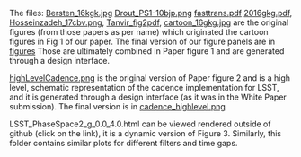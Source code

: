 
The files:
[Bersten_16kgk.jpg](Bersten_16kgk.jpg)
[Drout_PS1-10bjp.png](Drout_PS1-10bjp.png) 
[fasttrans.pdf](fasttrans.pdf)
[2016gkg.pdf](2016gkg.pdf), 
[Hosseinzadeh_17cbv.png](Hosseinzadeh_17cbv.png),
[Tanvir_fig2pdf](Tanvir_fig2_remake.pdf),
[cartoon_16gkg.jpg](cartoon_16gkg.jpg)
 are the original figures (from those papers as per name) which originated the cartoon figures in Fig 1 of our paper. The final version of our figure panels are in [figures](https://github.com/fedhere/prestocolor/tree/master/paper/figures)
Those are ultimately combined in Paper figure 1 and are generated through a design interface. 

[highLevelCadence.png](highLevelCadence.png) is the original version of Paper figure 2 and is a high level, schematic representation of the cadence implementation for LSST, and it is generated through a design interface (as it was in the White Paper submission). The final version is in [cadence_highlevel.png](https://github.com/fedhere/prestocolor/blob/master/paper/figures/cadence_highlevel.png)

LSST_PhaseSpace2_g_0.0_4.0.html	can be viewed rendered outside of github (click on the link), it is a dynamic version of Figure 3. Similarly, this folder contains similar plots for different filters and time gaps. 


